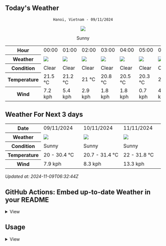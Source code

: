## Today's Weather
<div align="center">

`Hanoi, Vietnam - 09/11/2024`

<img src="https://cdn.weatherapi.com/weather/64x64/day/113.png"/>

Sunny

</div>


<table>
    <tr>
        <th>Hour</th>
        <td>00:00</td><td>01:00</td><td>02:00</td><td>03:00</td><td>04:00</td><td>05:00</td><td>06:00</td><td>07:00</td><td>08:00</td><td>09:00</td><td>10:00</td><td>11:00</td><td>12:00</td><td>13:00</td><td>14:00</td><td>15:00</td><td>16:00</td><td>17:00</td><td>18:00</td><td>19:00</td><td>20:00</td><td>21:00</td><td>22:00</td><td>23:00</td>
    </tr>
    <tr>
        <th>Weather</th>
        <td><img src="https://cdn.weatherapi.com/weather/64x64/night/113.png"></img></td><td><img src="https://cdn.weatherapi.com/weather/64x64/night/113.png"></img></td><td><img src="https://cdn.weatherapi.com/weather/64x64/night/113.png"></img></td><td><img src="https://cdn.weatherapi.com/weather/64x64/night/113.png"></img></td><td><img src="https://cdn.weatherapi.com/weather/64x64/night/113.png"></img></td><td><img src="https://cdn.weatherapi.com/weather/64x64/night/113.png"></img></td><td><img src="https://cdn.weatherapi.com/weather/64x64/night/113.png"></img></td><td><img src="https://cdn.weatherapi.com/weather/64x64/day/113.png"></img></td><td><img src="https://cdn.weatherapi.com/weather/64x64/day/113.png"></img></td><td><img src="https://cdn.weatherapi.com/weather/64x64/day/113.png"></img></td><td><img src="https://cdn.weatherapi.com/weather/64x64/day/113.png"></img></td><td><img src="https://cdn.weatherapi.com/weather/64x64/day/113.png"></img></td><td><img src="https://cdn.weatherapi.com/weather/64x64/day/113.png"></img></td><td><img src="https://cdn.weatherapi.com/weather/64x64/day/113.png"></img></td><td><img src="https://cdn.weatherapi.com/weather/64x64/day/113.png"></img></td><td><img src="https://cdn.weatherapi.com/weather/64x64/day/113.png"></img></td><td><img src="https://cdn.weatherapi.com/weather/64x64/day/113.png"></img></td><td><img src="https://cdn.weatherapi.com/weather/64x64/day/113.png"></img></td><td><img src="https://cdn.weatherapi.com/weather/64x64/night/113.png"></img></td><td><img src="https://cdn.weatherapi.com/weather/64x64/night/113.png"></img></td><td><img src="https://cdn.weatherapi.com/weather/64x64/night/113.png"></img></td><td><img src="https://cdn.weatherapi.com/weather/64x64/night/113.png"></img></td><td><img src="https://cdn.weatherapi.com/weather/64x64/night/113.png"></img></td><td><img src="https://cdn.weatherapi.com/weather/64x64/night/113.png"></img></td>
    </tr>
    <tr>
        <th>Condition</th>
        <td width="200px">Clear </td><td width="200px">Clear </td><td width="200px">Clear </td><td width="200px">Clear </td><td width="200px">Clear </td><td width="200px">Clear </td><td width="200px">Clear </td><td width="200px">Sunny</td><td width="200px">Sunny</td><td width="200px">Sunny</td><td width="200px">Sunny</td><td width="200px">Sunny</td><td width="200px">Sunny</td><td width="200px">Sunny</td><td width="200px">Sunny</td><td width="200px">Sunny</td><td width="200px">Sunny</td><td width="200px">Sunny</td><td width="200px">Clear </td><td width="200px">Clear </td><td width="200px">Clear </td><td width="200px">Clear </td><td width="200px">Clear </td><td width="200px">Clear </td>
    </tr>
    <tr>
        <th>Temperature</th>
        <td>21.5 °C</td><td>21.2 °C</td><td>21 °C</td><td>20.8 °C</td><td>20.5 °C</td><td>20.3 °C</td><td>20 °C</td><td>20.8 °C</td><td>22.6 °C</td><td>24.5 °C</td><td>26.2 °C</td><td>27.8 °C</td><td>29 °C</td><td>30.1 °C</td><td>30.3 °C</td><td>30.4 °C</td><td>30 °C</td><td>28.3 °C</td><td>27.1 °C</td><td>26.1 °C</td><td>24.8 °C</td><td>24 °C</td><td>23.5 °C</td><td>23 °C</td>
    </tr>
    <tr>
        <th>Wind</th>
        <td>7.2 kph</td><td>5.4 kph</td><td>2.9 kph</td><td>1.8 kph</td><td>1.8 kph</td><td>0.7 kph</td><td>4.7 kph</td><td>4 kph</td><td>4.7 kph</td><td>6.1 kph</td><td>6.8 kph</td><td>7.6 kph</td><td>7.6 kph</td><td>6.5 kph</td><td>6.5 kph</td><td>5.4 kph</td><td>3.2 kph</td><td>1.4 kph</td><td>2.5 kph</td><td>5.8 kph</td><td>7.9 kph</td><td>7.2 kph</td><td>6.8 kph</td><td>6.5 kph</td>
    </tr>
</table>


## Weather For Next 3 days


<table>
    <tr>
        <th>Date</th>
        <td>09/11/2024</td><td>10/11/2024</td><td>11/11/2024</td>
    </tr>
    <tr>
        <th>Weather</th>
        <td><img src="https://cdn.weatherapi.com/weather/64x64/day/113.png"/></td><td><img src="https://cdn.weatherapi.com/weather/64x64/day/113.png"/></td><td><img src="https://cdn.weatherapi.com/weather/64x64/day/113.png"/></td>
    </tr>
    <tr>
        <th>Condition</th>
        <td width="200px">Sunny</td><td width="200px">Sunny</td><td width="200px">Sunny</td>
    </tr>
    <tr>
        <th>Temperature</th>
        <td>20 -  30.4 °C</td><td>20.7 -  31.4 °C</td><td>22 -  31.8 °C</td>
    </tr>
    <tr>
        <th>Wind</th>
        <td>7.9 kph</td><td>8.3 kph</td><td>13.3 kph</td>
    </tr>
</table>


*Updated at: 2024-11-09T06:32:44Z*

## GitHub Actions: Embed up-to-date Weather in your README
<details>
<summary>
    View
</summary>

You can easily embed tables in your README.md using GitHub Actions by following these simple steps:

**Step 1:** In your repository, create a file named `README.md.template`.

**Step 2:** Write anything you want within the `README.md.template` file.

**Step 3:** Embed one of the following entities within your `README.md.template`:

- **Today's Weather Table:**
```shell
{{ template "hourly-table" $.TodayWeather.HourlyWeathers }}
```

- **Daily Weather Table:**
```shell
{{ template "daily-table" .Weathers }}
```

- **Updated at:**
```shell
{{ formatTime .UpdatedAt }}
```

If you are familiar with Go templates, you have access to the `root` variable, which includes the following fields:

- `Weathers`: An array of daily Weather. You can view the Weather struct definition in [model/weather.go](model/weather.go).
- `UpdatedAt`: This field contains the timestamp in the format of `time.Date`.

**Step 4**: Register Github Action
- Create a file `.github/workflows/update-weather.yml` in your repository.
```yml
name: "Cronjob"
on:
schedule:
- cron: '15 * * * *'

jobs:
    update-weather:
        permissions: write-all
        runs-on: ubuntu-latest
        steps:
            - uses: actions/checkout@v3
            - name: Generate README
              uses: huantt/weather-forecast@v1.0.5
              with:
                city: HaNoi
                days: 7
                weather-api-key: ${{ secrets.WEATHER_API_KEY }}
                template-file: 'README.md.template'
                out-file: 'README.md'
            - name: Commit
              run: |
                if git diff --exit-code; then
                  echo "No changes to commit."
                  exit 0
                else
                  git config user.name github-actions
                  git config user.email github-actions@github.com
                  git add .
                  git commit -m "update"
                  git push origin main
                fi
```
- Update some variable in this file:
    - city: The city that you want to forecast weather
    - days: number of forecast days
    - template-file: Path to the above template file. Eg. `template/README.md.template`
    - out-file: your README.md file name
    - weather-api-key:
        - Register free API key in [https://weatherapi.com](https://weatherapi.com)
        - Setup secrets with name `WEATHER_API_KEY` in `Your repo > settings > Secrets and variables > Actions > New repository secret`

**Step 5**: Commit your change, then Github actions will run as your specificed cron to update Weather into your README.md file
</details>


## Usage
<details>
<summary>View</summary>

#### Install
```shell
go install https://github.com/huantt/weather-forecast
```

#### Run

```shell
Usage:
weather-forecast update-weather [flags]

Flags:
--city string              City
--days int                 Days of forecast (default 7)
-h, --help                     help for update-weather
-o, --out-file string          Output file path
-f, --template-file string     Readme template file path
-k, --weather-api-key string   weatherapi.com API key

```

**Sample**
```shell
weather-forecast update-weather \
--days=7 \
--weather-api-key="$WEATHER_API_KEY" \
--template-file='template/README.md.template' \
--city=HaNoi \
--out-file='README.md'
```

### Docker
```shell
docker build -t weather-forecast .
```

```shell
docker run --rm \
-v ./:/app/data \
weather-forecast \
--weather-api-key='XXXX' \
--city=HaNoi \
--out-file=data/README.md \
--template-file=data/README.md.template
```

</details>
